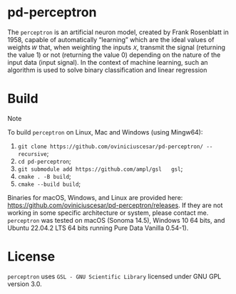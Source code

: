 # pd-perceptron



The `perceptron` is an artificial neuron model, created by Frank Rosenblatt in 1958, capable of automatically “learning” which are the ideal values ​​of weights `𝑊` that, when weighting the inputs `𝑋`, transmit the signal (returning the value 1) or not (returning the value 0) depending on the nature of the input data (input signal). In the context of machine learning, such an algorithm is used to solve binary classification and linear regression



# Build
> [!NOTE]
To build `perceptron` on Linux, Mac and Windows (using Mingw64):

1. `git clone https://github.com/oviniciuscesar/pd-perceptron/ --recursive`;
2. `cd pd-perceptron`;
3. `git submodule add https://github.com/ampl/gsl   gsl`;
4. `cmake . -B build`;
5. `cmake --build build`;


Binaries for macOS, Windows, and Linux are provided here: https://github.com/oviniciuscesar/pd-perceptron/releases. 
If they are not working in some specific architecture or system, please contact me. 
`perceptron` was tested on macOS (Sonoma 14.5), Windows 10 64 bits, and Ubuntu 22.04.2 LTS 64 bits running Pure Data Vanilla 0.54-1).

# License

`perceptron` uses `GSL - GNU Scientific Library` licensed under GNU GPL version 3.0. 
